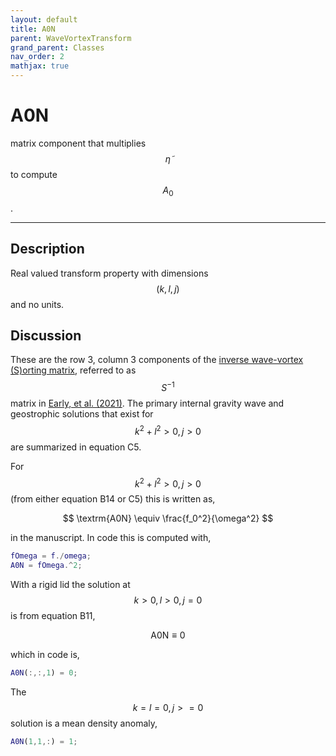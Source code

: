 ```yaml
---
layout: default
title: A0N
parent: WaveVortexTransform
grand_parent: Classes
nav_order: 2
mathjax: true
---
```


#  A0N

matrix component that multiplies $$\tilde{\eta}$$ to compute $$A_0$$.


---

## Description
Real valued transform property with dimensions $$(k,l,j)$$ and no units.

## Discussion

These are the row 3, column 3 components of the [inverse wave-vortex (S)orting matrix](/transformations/transformations.html), referred to as $$S^{-1}$$ matrix in [Early, et al. (2021)](https://doi.org/10.1017/jfm.2020.995). The primary internal gravity wave and geostrophic solutions that exist for $$k^2+l^2>0, j>0$$ are summarized in equation C5.

For $$k^2+l^2>0, j>0$$ (from either equation B14 or C5) this is written as,

$$
\textrm{A0N} \equiv \frac{f_0^2}{\omega^2}
$$

in the manuscript. In code this is computed with,

```matlab
fOmega = f./omega;
A0N = fOmega.^2;
```

With a rigid lid the solution at $$k>0, l>0, j=0$$ is from equation B11,

$$
\textrm{A0N} \equiv 0
$$

which in code is,

```matlab
A0N(:,:,1) = 0;
```

The $$k=l=0, j>=0$$ solution is a mean density anomaly,

```matlab
A0N(1,1,:) = 1;
```

